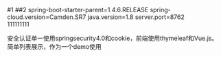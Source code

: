 #1
##2 
spring-boot-starter-parent=1.4.6.RELEASE
spring-cloud.version=Camden.SR7
java.version=1.8
server.port=8762	
111111111


安全认证单一使用springsecurity4.0和cookie，前端使用thymeleaf和Vue.js。简单列表展示，作为一个demo使用










